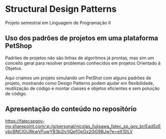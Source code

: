 # Structural Design Patterns
Projeto semestral em Linguagem de Programação II

## Uso dos padrões de projetos em uma plataforma PetShop

Padrões de projetos não são linhas de algoritmos já prontas, mas sim um conceito geral para resolver problemas conhecidos em projetos Orientado à Objetos.

Aqui criamos um projeto simulando um PetShot com alguns padrões de projeto, mostrando como Design Patterns podem ajudar em flexibilidade, reutilização de código e montar classes e objetos eficientes e sem poluição de código.

## Apresentação do conteúdo no repositório

https://fatecspgov-my.sharepoint.com/:p:/g/personal/nicolas_fujisawa_fatec_sp_gov_br/EadSzEybcBNClGURkwVFuwYB3b2lv1jQefOpGx2j5G9BJw?e=eX1DLV
